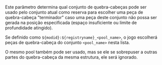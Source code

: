 Este parâmetro determina qual conjunto de quebra-cabeças pode ser usado pelo conjunto atual como reserva para escolher uma peça de quebra-cabeça "terminador"
caso uma peça deste conjunto não possa ser gerada na posição especificada (espaço insuficiente ou limite de profundidade atingido).

Se definido como `${modid}:${registryname}_<pool_name>`, o jogo escolherá peças de quebra-cabeça do conjunto `<pool_name>` nesta lista.

O mesmo pool também pode ser usado, mas se ele se sobrepuser a outras partes do quebra-cabeça da mesma estrutura, ele será ignorado.